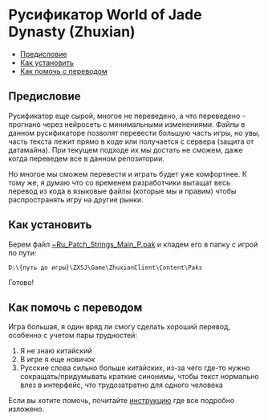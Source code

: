 # Русификатор World of Jade Dynasty (Zhuxian)

- [Предисловие](#предисловие)
- [Как установить](#как-установить)
- [Как помочь с переводом](#как-помочь-с-переводом)

## Предисловие

Русификатор еще сырой, многое не переведено, а что переведено - прогнано через нейросеть с минимальными изменениями.
Файлы в данном русификаторе позволят перевести большую часть игры, но увы, часть текста лежит прямо в коде или получается с сервера (защита от датамайна).
При текущем подходе их мы достать не сможем, даже когда переведем все в данном репозитории.

Но многое мы сможем перевести и играть будет уже комфортнее. К тому же, я думаю что со временем разработчики вытащат весь перевод из кода в языковые файлы (которые мы и правим) чтобы распространять игру на другие рынки.

## Как установить

Берем файл [~Ru_Patch_Strings_Main_P.pak](patch/cn/~Ru_Patch_Strings_Main_P.pak) и кладем его в папку с игрой по пути:
```
D:\{путь до игры}\ZXSJ\Game\ZhuxianClient\Content\Paks
```

Готово!

## Как помочь с переводом

Игра большая, я один вряд ли смогу сделать хороший перевод, особенно с учетом пары трудностей:
1. Я не знаю китайский
2. В игре я еще новичок
3. Русские слова сильно больше китайских, из-за чего где-то нужно сокращать/придумывать краткие синонимы, чтобы текст нормально влез в интерфейс, что трудозатратно для одного человека

Если вы хотите помочь, почитайте [инструкцию](instructions/README.md) где все подробно изложено.
